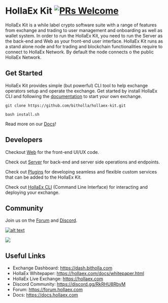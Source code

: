 # HollaEx Kit [![PRs Welcome](https://img.shields.io/badge/PRs-welcome-green.svg)](https://github.com/facebook/create-react-app/pulls)
HollaEx Kit is a while label crypto software suite with a range of features from exchange and trading to user management and onboarding as well as wallet system. In order to run the HollaEx Kit, you need to run the Server as the back-end and Web as your front-end user interface. HollaEx Kit runs as a stand alone node and for trading and blockchain functionalities require to connect to HollaEx Network. By default the node connects o the public HollaEx Network.

## Get Started

HollaEx Kit provides simple (but powerful) CLI tool to help exchange operators setup and operate the exchange. Get started by install HollaEx CLI and following the [documentation](https://docs.bitholla.com) to start your own exchange.

```
git clone https://github.com/bitholla/hollaex-kit.git

bash install.sh
```
Read more on our [Docs](https://docs.hollaex.com)!

## Developers

Checkout [Web](https://github.com/bitholla/hollaex-kit/tree/master/web) for the front-end UI/UX code.

Check out [Server](https://github.com/bitholla/hollaex-kit/tree/master/server) for back-end and server side operations and endpoints.

Check out [Plugins](https://github.com/bitholla/hollaex-kit/tree/2.0-develop/server#plugins) for developing seamless and flexible custom services that can be added to the HollaEx Kit.

Check out [HollaEx CLI](https://github.com/bitholla/hollaex-cli) (Command Line Interface) for interacting and deploying your exchange.

## Community
Join us on the [Forum](https://forum.hollaex.com) and [Discord](https://discord.gg/RkRHU8RbyM).


[![alt text][1.2]][1]
<!-- icons without padding -->

[1.2]: http://i.imgur.com/wWzX9uB.png (twitter icon without padding)

[1]: http://www.twitter.com/hollaex

<a href="https://github.com/bitholla/hollaex-kit/graphs/contributors">
  <img src="https://contributors-img.web.app/image?repo=bitholla/hollaex-kit" />
</a>


## Useful Links

- Exchange Dashboard: https://dash.bitholla.com
- HollaEx Whitepaper: https://hollaex.com/docs/whitepaper.html
- HollaEx Live Exchange: https://hollaex.com
- Discord Community: https://discord.gg/RkRHU8RbyM
- Forum: https://forum.hollaex.com
- Docs: https://docs.hollaex.com
